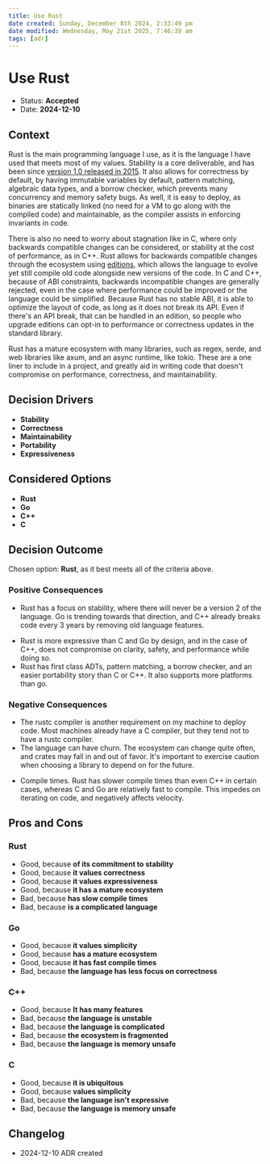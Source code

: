 ```yaml
---
title: Use Rust
date created: Sunday, December 8th 2024, 2:33:49 pm
date modified: Wednesday, May 21st 2025, 7:46:39 am
tags: [adr]
---
```


# Use Rust

* Status: **Accepted**
* Date: **2024-12-10** 

## Context

Rust is the main programming language I use, as it is the language I have used that meets most of my values. Stability is a core deliverable, and has been since [version 1.0 released in 2015](https://blog.rust-lang.org/2015/05/15/Rust-1.0.html).  It also allows for correctness by default, by having immutable variables by default, pattern matching, algebraic data types, and a borrow checker, which prevents many concurrency and memory safety bugs. As well, it is easy to deploy, as binaries are statically linked (no need for a VM to go along with the compiled code) and maintainable, as the compiler assists in enforcing invariants in code.

There is also no need to worry about stagnation like in C, where only backwards compatible changes can be considered, or stability at the cost of performance, as in C++. Rust allows for backwards compatible changes through the ecosystem using [editions](https://doc.rust-lang.org/edition-guide/editions/), which allows the language to evolve yet still compile old code alongside new versions of the code. In C and C++, because of ABI constraints, backwards incompatible changes are generally rejected, even in the case where performance could be improved or the language could be simplified. Because Rust has no stable ABI, it is able to optimize the layout of code, as long as it does not break its API. Even if there's an API break, that can be handled in an edition, so people who upgrade editions can opt-in to performance or correctness updates in the standard library.

Rust has a mature ecosystem with many libraries, such as regex, serde, and web libraries like axum, and an async runtime, like tokio. These are a one liner to include in a project, and greatly aid in writing code that doesn't compromise on performance, correctness, and maintainability.

## Decision Drivers

* **Stability**
* **Correctness**
* **Maintainability**
* **Portability**
* **Expressiveness**

## Considered Options

* **Rust**
* **Go**
* **C++**
* **C**

## Decision Outcome

Chosen option: **Rust**, as it best meets all of the criteria above.

### Positive Consequences

* Rust has a focus on stability, where there will never be a version 2 of the language. Go is trending towards that direction, and C++ already breaks code every 3 years by removing old language features.
- Rust is more expressive than C and Go by design, and in the case of C++, does not compromise on clarity, safety, and performance while doing so.
- Rust has first class ADTs, pattern matching, a borrow checker, and an easier portability story than C or C++. It also supports more platforms than go. 

### Negative Consequences

* The rustc compiler is another requirement on my machine to deploy code. Most machines already have a C compiler, but they tend not to have a rustc compiler. 
* The language can have churn. The ecosystem can change quite often, and crates may fall in and out of favor. It's important to exercise caution when choosing a library to depend on for the future.
- Compile times. Rust has slower compile times than even C++ in certain cases, whereas C and Go are relatively fast to compile. This impedes on iterating on code, and negatively affects velocity.

## Pros and Cons

### **Rust**

* Good, because **of its commitment to stability** 
* Good, because **it values correctness**
* Good, because **it values expressiveness**
* Good, because **it has a mature ecosystem**
* Bad, because **has slow compile times**
* Bad, because **is a complicated language**

### **Go**


* Good, because **it values simplicity**
* Good, because **has a mature ecosystem**
* Good, because **it has fast compile times**
* Bad, because **the language has less focus on correctness**

### **C++**

* Good, because **It has many features**
* Bad, because **the language is unstable**
* Bad, because **the language is complicated**
* Bad, because **the ecosystem is fragmented**
* Bad, because **the language is memory unsafe**

### **C**

* Good, because **it is ubiquitous**
* Good, because **values simplicity**
* Bad, because **the language isn't expressive**
* Bad, because **the language is memory unsafe**

## Changelog

* 2024-12-10 ADR created

